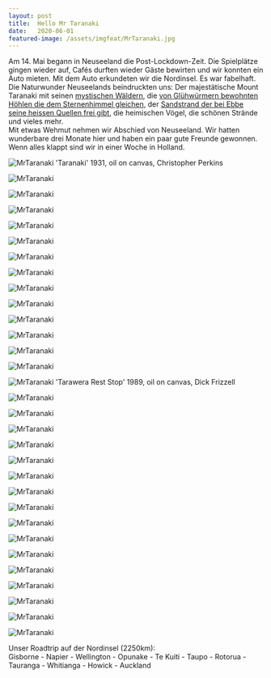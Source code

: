 ```yaml
---
layout: post
title:  Hello Mr Taranaki
date:   2020-06-01
featured-image: /assets/imgfeat/MrTaranaki.jpg
--- 
```


Am 14. Mai begann in Neuseeland die Post-Lockdown-Zeit.
Die Spielplätze gingen wieder auf, Cafés durften wieder Gäste bewirten und wir konnten ein Auto mieten.
Mit dem Auto erkundeten wir die Nordinsel. Es war fabelhaft. Die Naturwunder Neuseelands beindruckten uns:
Der majestätische Mount Taranaki mit seinen [mystischen Wäldern](https://www.newzealand.com/au/feature/goblin-forest-and-wilkies-pools/),
die [von Glühwürmern bewohnten Höhlen die dem Sternenhimmel gleichen](https://www.newzealand.com/int/waitomo-caves/),
der [Sandstrand der bei Ebbe seine heissen Quellen frei gibt](https://www.thecoromandel.com/activities/must-do/hot-water-beach/),
die heimischen Vögel, die schönen Strände und vieles mehr.  
Mit etwas Wehmut nehmen wir Abschied von Neuseeland.
Wir hatten wunderbare drei Monate hier und haben ein paar gute Freunde gewonnen.  
Wenn alles klappt sind wir in einer Woche in Holland.

![MrTaranaki]({{site.baseurl}}/assets/img/29_MrTaranaki/PerkinsChristopher_1931.jpg)
'Taranaki' 1931, oil on canvas, Christopher Perkins

![MrTaranaki]({{site.baseurl}}/assets/img/29_MrTaranaki/Napier.jpg)

![MrTaranaki]({{site.baseurl}}/assets/img/29_MrTaranaki/Herbst.jpg)

![MrTaranaki]({{site.baseurl}}/assets/img/29_MrTaranaki/Wellington_01.jpg)

![MrTaranaki]({{site.baseurl}}/assets/img/29_MrTaranaki/Wellington_02.jpg)

![MrTaranaki]({{site.baseurl}}/assets/img/29_MrTaranaki/Wellington_04.jpg)

![MrTaranaki]({{site.baseurl}}/assets/img/29_MrTaranaki/Wellington_05.jpg)

![MrTaranaki]({{site.baseurl}}/assets/img/29_MrTaranaki/Taranaki_plant.jpg)

![MrTaranaki]({{site.baseurl}}/assets/img/29_MrTaranaki/Taranaki_00.jpg)

![MrTaranaki]({{site.baseurl}}/assets/img/29_MrTaranaki/Taranaki_06.jpg)

![MrTaranaki]({{site.baseurl}}/assets/img/29_MrTaranaki/Taranaki_03.jpg)

![MrTaranaki]({{site.baseurl}}/assets/img/29_MrTaranaki/Taranaki_05.jpg)

![MrTaranaki]({{site.baseurl}}/assets/img/29_MrTaranaki/SurfHighway_01.jpg)

![MrTaranaki]({{site.baseurl}}/assets/img/29_MrTaranaki/SurfHighway_02.jpg)

![MrTaranaki]({{site.baseurl}}/assets/img/29_MrTaranaki/FrizzellDick_Tarawera_1989.jpg)
'Tarawera Rest Stop' 1989, oil on canvas, Dick Frizzell

![MrTaranaki]({{site.baseurl}}/assets/img/29_MrTaranaki/Black_Beach.jpg)

![MrTaranaki]({{site.baseurl}}/assets/img/29_MrTaranaki/oscar.jpg)

![MrTaranaki]({{site.baseurl}}/assets/img/29_MrTaranaki/Tauranga_02.jpg)

![MrTaranaki]({{site.baseurl}}/assets/img/29_MrTaranaki/Waitomo_01.jpg)

![MrTaranaki]({{site.baseurl}}/assets/img/29_MrTaranaki/Waitomo_02.jpg)

![MrTaranaki]({{site.baseurl}}/assets/img/29_MrTaranaki/TeKuiti_01.jpg)

![MrTaranaki]({{site.baseurl}}/assets/img/29_MrTaranaki/Taupo.jpg)

![MrTaranaki]({{site.baseurl}}/assets/img/29_MrTaranaki/Redwoods_01.jpg)

![MrTaranaki]({{site.baseurl}}/assets/img/29_MrTaranaki/SilverFern.jpg)

![MrTaranaki]({{site.baseurl}}/assets/img/29_MrTaranaki/MtMaunganui.jpg)

![MrTaranaki]({{site.baseurl}}/assets/img/29_MrTaranaki/Tauranga_01.jpg)

![MrTaranaki]({{site.baseurl}}/assets/img/29_MrTaranaki/Tauranga_011.jpg)

![MrTaranaki]({{site.baseurl}}/assets/img/29_MrTaranaki/CathedralCove.jpg)

![MrTaranaki]({{site.baseurl}}/assets/img/29_MrTaranaki/HotWater_01.jpg)

![MrTaranaki]({{site.baseurl}}/assets/img/29_MrTaranaki/HotWater_02.jpg)

![MrTaranaki]({{site.baseurl}}/assets/img/29_MrTaranaki/Waitomo_03.jpg)


Unser Roadtrip auf der Nordinsel (2250km):  
Gisborne - Napier - Wellington - Opunake - Te Kuiti - Taupo - Rotorua - Tauranga - Whitianga - Howick - Auckland


